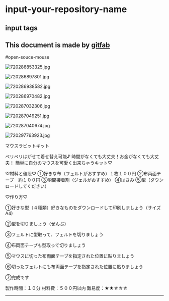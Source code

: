 # input-your-repository-name
## input tags
This document is made by [gitfab](http://gitfab.org)
---
#open-souce-mouse



![720286853325.jpg](https://raw.github.com/sumiumi718/input-your-repository-name/master/gitfab/resources/720286853325.jpg)

![720286897801.jpg](https://raw.github.com/sumiumi718/input-your-repository-name/master/gitfab/resources/720286897801.jpg)

![720286938582.jpg](https://raw.github.com/sumiumi718/input-your-repository-name/master/gitfab/resources/720286938582.jpg)

![720286970482.jpg](https://raw.github.com/sumiumi718/input-your-repository-name/master/gitfab/resources/720286970482.jpg)

![720287032306.jpg](https://raw.github.com/sumiumi718/input-your-repository-name/master/gitfab/resources/720287032306.jpg)

![720287049251.jpg](https://raw.github.com/sumiumi718/input-your-repository-name/master/gitfab/resources/720287049251.jpg)

![720287040674.jpg](https://raw.github.com/sumiumi718/input-your-repository-name/master/gitfab/resources/720287040674.jpg)

![720297763923.jpg](https://raw.github.com/sumiumi718/input-your-repository-name/master/gitfab/resources/720297763923.jpg)









マウスラビットキット

ペリペリはがせて着せ替え可能♪
時間がなくても大丈夫！お金がなくても大丈夫！
簡単に自分のマウスを可愛く出来ちゃうキット♡


♡材料と値段♡
①好きな布（フェルトがおすすめ）１枚１００円
②布両面テープ　約１００円
③瞬間接着剤（ジェルがおすすめ）
④はさみ
⑤型（ダウンロードしてください）

♡作り方♡

①好きな型（４種類）好きなものをダウンロードして印刷しましょう（サイズA4)

②型を切りましょう（ぜんぶ）

③フェルトに型取って、フェルトを切りましょう

④布両面テープも型取って切りましょう

⑤マウスに切った布両面テープを指定された位置に貼りましょう

⑥切ったフェルトにも布両面テープを指定された位置に貼りましょう

⑦完成です


製作時間：１０分
材料費：５００円以内
難易度：★★☆☆☆

---
